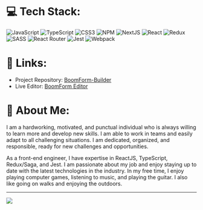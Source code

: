 # 💻 Tech Stack:
![JavaScript](https://img.shields.io/badge/javascript-%23323330.svg?style=for-the-badge&logo=javascript&logoColor=%23F7DF1E) 
![TypeScript](https://img.shields.io/badge/typescript-%23007ACC.svg?style=for-the-badge&logo=typescript&logoColor=white) 
![CSS3](https://img.shields.io/badge/css3-%231572B6.svg?style=for-the-badge&logo=css3&logoColor=white) 
![NPM](https://img.shields.io/badge/NPM-%23000000.svg?style=for-the-badge&logo=npm&logoColor=white) 
![NextJS](https://img.shields.io/badge/next.js-6DA55F?style=for-the-badge&logo=next.js&logoColor=white) 
![React](https://img.shields.io/badge/react-%2320232a.svg?style=for-the-badge&logo=react&logoColor=%2361DAFB) 
![Redux](https://img.shields.io/badge/redux-%23593d88.svg?style=for-the-badge&logo=redux&logoColor=white) 
![SASS](https://img.shields.io/badge/SASS-hotpink.svg?style=for-the-badge&logo=SASS&logoColor=white) 
![React Router](https://img.shields.io/badge/React_Router-CA4245?style=for-the-badge&logo=react-router&logoColor=white)
![Jest](https://img.shields.io/badge/Jest-hotpink.svg?style=for-the-badge&logo=Jest&logoColor=white) 
![Webpack](https://img.shields.io/badge/webpack-%238DD6F9.svg?style=for-the-badge&logo=webpack&logoColor=black)

# 🔗 Links:
- Project Repository: [BoomForm-Builder](https://github.com/BoomTech-LLC/BoomForm-Builder.git)
- Live Editor: [BoomForm Editor](https://editor.boomform.com/)

# 💫 About Me:
I am a hardworking, motivated, and punctual individual who is always willing to learn more and develop new skills. I am able to work in teams and easily adapt to all challenging situations. I am dedicated, organized, and responsible, ready for new challenges and opportunities. 

As a front-end engineer, I have expertise in ReactJS, TypeScript, Redux/Saga, and Jest. I am passionate about my job and enjoy staying up to date with the latest technologies in the industry. In my free time, I enjoy playing computer games, listening to music, and playing the guitar. I also like going on walks and enjoying the outdoors.


---
[![](https://visitcount.itsvg.in/api?id=HrachBeqejyan&icon=1&color=6)](https://visitcount.itsvg.in)
